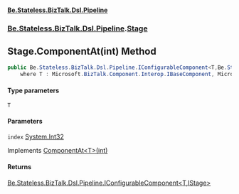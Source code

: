 #### [Be.Stateless.BizTalk.Dsl.Pipeline](README.md 'README')
### [Be.Stateless.BizTalk.Dsl.Pipeline](Be.Stateless.BizTalk.Dsl.Pipeline.md 'Be.Stateless.BizTalk.Dsl.Pipeline').[Stage](Stage.md 'Be.Stateless.BizTalk.Dsl.Pipeline.Stage')

## Stage.ComponentAt<T>(int) Method

```csharp
public Be.Stateless.BizTalk.Dsl.Pipeline.IConfigurableComponent<T,Be.Stateless.BizTalk.Dsl.Pipeline.IStage> ComponentAt<T>(int index)
    where T : Microsoft.BizTalk.Component.Interop.IBaseComponent, Microsoft.BizTalk.Component.Interop.IPersistPropertyBag;
```
#### Type parameters

<a name='Be.Stateless.BizTalk.Dsl.Pipeline.Stage.ComponentAt_T_(int).T'></a>

`T`
#### Parameters

<a name='Be.Stateless.BizTalk.Dsl.Pipeline.Stage.ComponentAt_T_(int).index'></a>

`index` [System.Int32](https://docs.microsoft.com/en-us/dotnet/api/System.Int32 'System.Int32')

Implements [ComponentAt&lt;T&gt;(int)](IStage.ComponentAt_T_(int).md 'Be.Stateless.BizTalk.Dsl.Pipeline.IStage.ComponentAt<T>(int)')

#### Returns
[Be.Stateless.BizTalk.Dsl.Pipeline.IConfigurableComponent&lt;](IConfigurableComponent_T,TScope_.md 'Be.Stateless.BizTalk.Dsl.Pipeline.IConfigurableComponent<T,TScope>')[T](Stage.ComponentAt_T_(int).md#Be.Stateless.BizTalk.Dsl.Pipeline.Stage.ComponentAt_T_(int).T 'Be.Stateless.BizTalk.Dsl.Pipeline.Stage.ComponentAt<T>(int).T')[,](IConfigurableComponent_T,TScope_.md 'Be.Stateless.BizTalk.Dsl.Pipeline.IConfigurableComponent<T,TScope>')[IStage](IStage.md 'Be.Stateless.BizTalk.Dsl.Pipeline.IStage')[&gt;](IConfigurableComponent_T,TScope_.md 'Be.Stateless.BizTalk.Dsl.Pipeline.IConfigurableComponent<T,TScope>')
